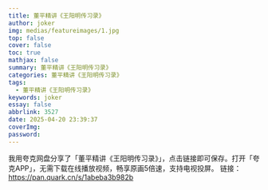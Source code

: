 ```yaml
---
title: 董平精讲《王阳明传习录》
author: joker
img: medias/featureimages/1.jpg
top: false
cover: false
toc: true
mathjax: false
summary: 董平精讲《王阳明传习录》
categories: 董平精讲《王阳明传习录》
tags:
  - 董平精讲《王阳明传习录》
keywords: joker
essay: false
abbrlink: 3527
date: 2025-04-20 23:39:37
coverImg:
password:
---
```


我用夸克网盘分享了「董平精讲《王阳明传习录》」，点击链接即可保存。打开「夸克APP」，无需下载在线播放视频，畅享原画5倍速，支持电视投屏。
链接：https://pan.quark.cn/s/1abeba3b982b
